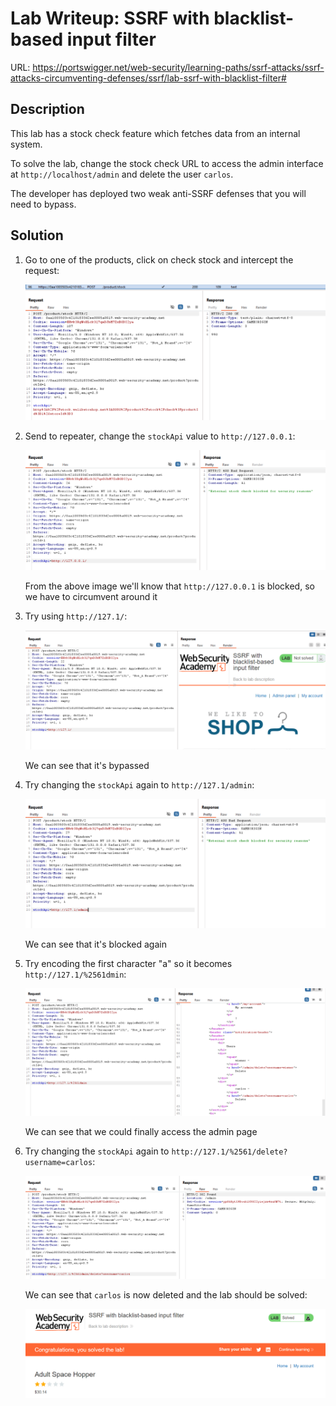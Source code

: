 # Lab Writeup: SSRF with blacklist-based input filter

URL: https://portswigger.net/web-security/learning-paths/ssrf-attacks/ssrf-attacks-circumventing-defenses/ssrf/lab-ssrf-with-blacklist-filter#

## Description

This lab has a stock check feature which fetches data from an internal system.

To solve the lab, change the stock check URL to access the admin interface at `http://localhost/admin` and delete the user `carlos`.

The developer has deployed two weak anti-SSRF defenses that you will need to bypass.

## Solution

1. Go to one of the products, click on check stock and intercept the request:

   ![blacklist-filter-ssrf](/assets/blacklist-filter-ssrf.png)

2. Send to repeater, change the `stockApi` value to `http://127.0.0.1`:

   ![blacklist-filter-ssrf-1](/assets/blacklist-filter-ssrf-1.png)

   From the above image we'll know that `http://127.0.0.1` is blocked, so we have to circumvent around it

3. Try using `http://127.1/`:

   ![blacklist-filter-ssrf-2](/assets/blacklist-filter-ssrf-2.png)

   We can see that it's bypassed

4. Try changing the `stockApi` again to `http://127.1/admin`:

   ![blacklist-filter-ssrf-3](/assets/blacklist-filter-ssrf-3.png)

   We can see that it's blocked again

5. Try encoding the first character "a" so it becomes `http://127.1/%2561dmin`:

   ![blacklist-filter-ssrf-4](/assets/blacklist-filter-ssrf-4.png)

   We can see that we could finally access the admin page

6. Try changing the `stockApi` again to `http://127.1/%2561/delete?username=carlos`:

   ![blacklist-filter-ssrf-5](/assets/blacklist-filter-ssrf-5.png)

   We can see that `carlos` is now deleted and the lab should be solved:

   ![blacklist-filter-ssrf-6](/assets/blacklist-filter-ssrf-6.png)
